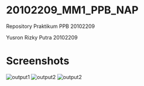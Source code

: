 # 20102209_MM1_PPB_NAP
Repository Praktikum PPB 20102209

Yusron Rizky Putra
20102209

# Screenshots
![output1](https://github.com/dev20102209/20102209_MM1_PPB_NAP/blob/praktikum-3/screenshots/halaman%20utama.png)
![output2](https://github.com/dev20102209/20102209_MM1_PPB_NAP/blob/praktikum-3/screenshots/edit%20contact.png)
![output2](https://github.com/dev20102209/20102209_MM1_PPB_NAP/blob/praktikum-3/screenshots/tambah%20kontak.png)

